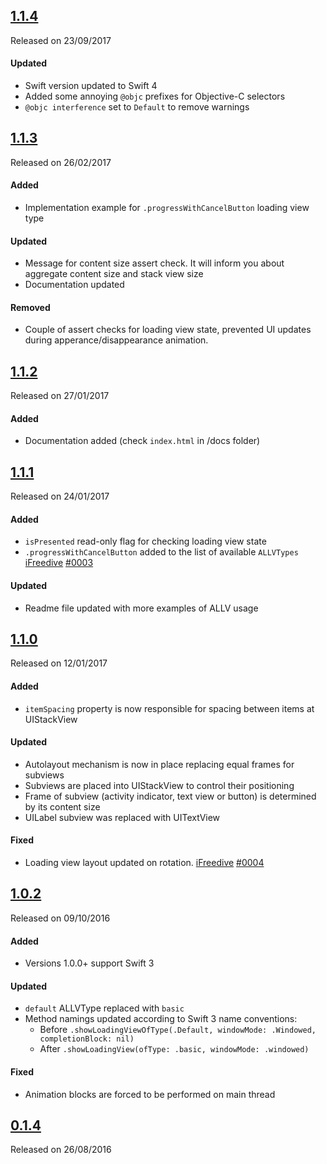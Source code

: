 ## [1.1.4](https://github.com/ALoginov/ALLoadingView/releases/tag/1.1.4)
Released on 23/09/2017

#### Updated
- Swift version updated to Swift 4
- Added some annoying `@objc` prefixes for Objective-C selectors
- `@objc interference` set to `Default` to remove warnings

## [1.1.3](https://github.com/ALoginov/ALLoadingView/releases/tag/1.1.3)
Released on 26/02/2017

#### Added
- Implementation example for `.progressWithCancelButton` loading view type

#### Updated
- Message for content size assert check. It will inform you about aggregate content size and stack view size
- Documentation updated

#### Removed
- Couple of assert checks for loading view state, prevented UI updates during apperance/disappearance animation. 

## [1.1.2](https://github.com/ALoginov/ALLoadingView/releases/tag/1.1.2)
Released on 27/01/2017

#### Added
- Documentation added (check `index.html` in /docs folder)

## [1.1.1](https://github.com/ALoginov/ALLoadingView/releases/tag/1.1.1)
Released on 24/01/2017

#### Added
- `isPresented` read-only flag for checking loading view state
- `.progressWithCancelButton` added to the list of available `ALLVTypes` [iFreedive](https://github.com/iFreedive) [#0003](https://github.com/ALoginov/ALLoadingView/issues/3)

#### Updated
- Readme file updated with more examples of ALLV usage

## [1.1.0](https://github.com/ALoginov/ALLoadingView/releases/tag/v1.1.0)
Released on 12/01/2017

#### Added
- `itemSpacing` property is now responsible for spacing between items at UIStackView

#### Updated
- Autolayout mechanism is now in place replacing equal frames for subviews
- Subviews are placed into UIStackView to control their positioning
- Frame of subview (activity indicator, text view or button) is determined by its content size
- UILabel subview was replaced with UITextView

#### Fixed
- Loading view layout updated on rotation. [iFreedive](https://github.com/iFreedive) [#0004](https://github.com/ALoginov/ALLoadingView/issues/4)

## [1.0.2](https://github.com/ALoginov/ALLoadingView/releases/tag/1.0.2)
Released on 09/10/2016

#### Added
- Versions 1.0.0+ support Swift 3

#### Updated
- `default` ALLVType replaced with `basic`
- Method namings updated according to Swift 3 name conventions:
    - Before `.showLoadingViewOfType(.Default, windowMode: .Windowed, completionBlock: nil)`
    - After `.showLoadingView(ofType: .basic, windowMode: .windowed)`

#### Fixed
- Animation blocks are forced to be performed on main thread

## [0.1.4](https://github.com/ALoginov/ALLoadingView/releases/tag/0.1.4)
Released on 26/08/2016